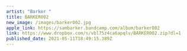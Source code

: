 ```yaml
---
artist: "Barker "
title: BARKER002
new_image: /images/barker002.jpg
apple_link: https://sambarker.bandcamp.com/album/barker002
link: https://www.dropbox.com/s/vbl75z4ca6apqlv/BARKER002.zip?dl=1
published_date: 2021-05-11T18:49:15.389Z
---
```

